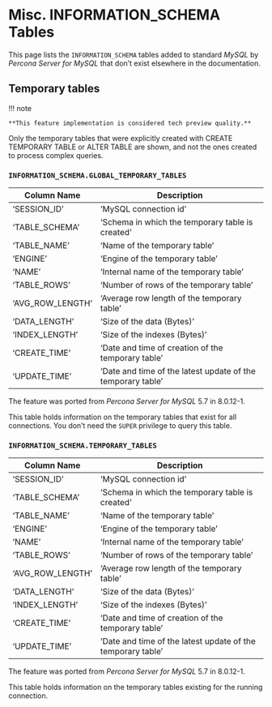 # Misc. INFORMATION_SCHEMA Tables

This page lists the `INFORMATION_SCHEMA` tables added to standard *MySQL* by *Percona Server for MySQL* that don’t exist elsewhere in the documentation.

## Temporary tables

!!! note

    **This feature implementation is considered tech preview quality.**

Only the temporary tables that were explicitly created with CREATE TEMPORARY TABLE or ALTER TABLE are shown, and not the ones created to process complex queries.

### `INFORMATION_SCHEMA.GLOBAL_TEMPORARY_TABLES`

| Column Name      | Description                                                 |
|------------------|-------------------------------------------------------------|
| ‘SESSION_ID’     | ‘MySQL connection id’                                       |
| ‘TABLE_SCHEMA’   | ‘Schema in which the temporary table is created’            |
| ‘TABLE_NAME’     | ‘Name of the temporary table’                               |
| ‘ENGINE’         | ‘Engine of the temporary table’                             |
| ‘NAME’           | ‘Internal name of the temporary table’                      |
| ‘TABLE_ROWS’     | ‘Number of rows of the temporary table’                     |
| ‘AVG_ROW_LENGTH’ | ‘Average row length of the temporary table’                 |
| ‘DATA_LENGTH’    | ‘Size of the data (Bytes)’                                  |
| ‘INDEX_LENGTH’   | ‘Size of the indexes (Bytes)’                               |
| ‘CREATE_TIME’    | ‘Date and time of creation of the temporary table’          |
| ‘UPDATE_TIME’    | ‘Date and time of the latest update of the temporary table’ |

The feature was ported from *Percona Server for MySQL* 5.7 in 8.0.12-1.

This table holds information on the temporary tables that exist for all connections. You don’t need the `SUPER` privilege to query this table.

### `INFORMATION_SCHEMA.TEMPORARY_TABLES`

| Column Name      | Description                                                 |
|------------------|-------------------------------------------------------------|
| ‘SESSION_ID’     | ‘MySQL connection id’                                       |
| ‘TABLE_SCHEMA’   | ‘Schema in which the temporary table is created’            |
| ‘TABLE_NAME’     | ‘Name of the temporary table’                               |
| ‘ENGINE’         | ‘Engine of the temporary table’                             |
| ‘NAME’           | ‘Internal name of the temporary table’                      |
| ‘TABLE_ROWS’     | ‘Number of rows of the temporary table’                     |
| ‘AVG_ROW_LENGTH’ | ‘Average row length of the temporary table’                 |
| ‘DATA_LENGTH’    | ‘Size of the data (Bytes)’                                  |
| ‘INDEX_LENGTH’   | ‘Size of the indexes (Bytes)’                               |
| ‘CREATE_TIME’    | ‘Date and time of creation of the temporary table’          |
| ‘UPDATE_TIME’    | ‘Date and time of the latest update of the temporary table’ |

The feature was ported from *Percona Server for MySQL* 5.7 in 8.0.12-1.

This table holds information on the temporary tables existing for the running connection.
